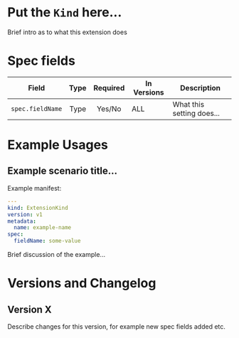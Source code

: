 # Put the `Kind` here...

Brief intro as to what this extension does

# Spec fields

| Field                              | Type    | Required | In Versions | Description                                                                                                                                                                                                          |
|------------------------------------|:-------:|:--------:|-------------|----------------------------------------------------------------------------------------------------------------------------------------------------------------------------------------------------------------------|
| `spec.fieldName`                   | Type    | Yes/No   | ALL         | What this setting does...                                                                                                                                                                                            |

# Example Usages

## Example scenario title...

Example manifest:

```yaml
---
kind: ExtensionKind
version: v1
metadata:
  name: example-name
spec:
  fieldName: some-value
```

Brief discussion of the example...

# Versions and Changelog

## Version X

Describe changes for this version, for example new spec fields added etc.
